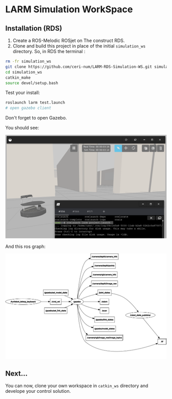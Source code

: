 # LARM Simulation WorkSpace

## Installation (RDS)

1. Create a ROS-Melodic ROSjet on The construct RDS.
2. Clone and build this project in place of the initial `simulation_ws` directory. So, in RDS the terminal :

```bash
rm -fr simulation_ws
git clone https://github.com/ceri-num/LARM-RDS-Simulation-WS.git simulation_ws
cd simulation_ws
catkin_make
source devel/setup.bash
```

Test your install:

```bash
roslaunch larm test.launch
# open gazebo client
```

Don't forget to open Gazebo.

You should see:

![Turtlebot_car](doc/turtlebot_car.png "turtlebot_car robot in Willow garage map")

And this ros graph:

![rosgraph](doc/rosgraph.png)

## Next...

You can now, clone your own workspace in `catkin_ws` directory and develope your control solution.

